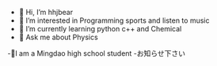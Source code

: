 - 👋 Hi, I’m hhjbear
- 👀 I’m interested in Programming sports and listen to music
- 🌱 I’m currently learning python c++ and Chemical
- 💬 Ask me about Physics



-💨I am a Mingdao high school student
-お知らせ下さい

<!---
hhjbear/hhjbear is a ✨ special ✨ repository because its `README.md` (this file) appears on your GitHub profile.
You can click the Preview link to take a look at your changes.
--->
